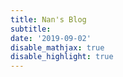 ```yaml
---
title: Nan's Blog
subtitle:
date: '2019-09-02'
disable_mathjax: true
disable_highlight: true
---
```

